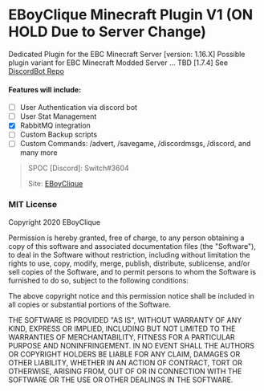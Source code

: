 # EBoyClique Minecraft Plugin V1 (ON HOLD Due to Server Change)

Dedicated Plugin for the EBC Minecraft Server [version: 1.16.X]
Possible plugin variant for EBC Minecraft Modded Server ... TBD [1.7.4]
See [DiscordBot Repo](https://github.com/zacierka/EBC-Discordbot)
#### Features will include:
- [ ] User Authentication via discord bot
- [ ]  User Stat Management
- [x]  RabbitMQ integration
- [ ]  Custom Backup scripts
- [ ] Custom Commands: /advert, /savegame, /discordmsgs, /discord, and many more

> SPOC [Discord]: Switch#3604
>
> Site: [EBoyClique](https://eboyclique.com/)

### MIT License
Copyright 2020 EBoyClique

Permission is hereby granted, free of charge, to any person obtaining a copy of this software and associated documentation files (the "Software"), to deal in the Software without restriction, including without limitation the rights to use, copy, modify, merge, publish, distribute, sublicense, and/or sell copies of the Software, and to permit persons to whom the Software is furnished to do so, subject to the following conditions:

The above copyright notice and this permission notice shall be included in all copies or substantial portions of the Software.

THE SOFTWARE IS PROVIDED "AS IS", WITHOUT WARRANTY OF ANY KIND, EXPRESS OR IMPLIED, INCLUDING BUT NOT LIMITED TO THE WARRANTIES OF MERCHANTABILITY, FITNESS FOR A PARTICULAR PURPOSE AND NONINFRINGEMENT. IN NO EVENT SHALL THE AUTHORS OR COPYRIGHT HOLDERS BE LIABLE FOR ANY CLAIM, DAMAGES OR OTHER LIABILITY, WHETHER IN AN ACTION OF CONTRACT, TORT OR OTHERWISE, ARISING FROM, OUT OF OR IN CONNECTION WITH THE SOFTWARE OR THE USE OR OTHER DEALINGS IN THE SOFTWARE.
